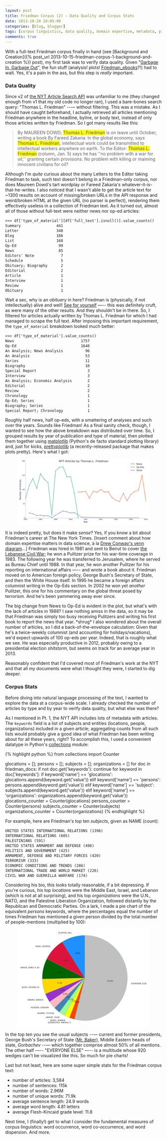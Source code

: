 ```yaml
---
layout: post
title: Friedman Corpus (2) — Data Quality and Corpus Stats
date: 2013-10-20 20:05:00
categories: [blog, blogger]
tags: [corpus linguistics, data quality, domain expertise, metadata, pie chart, Thomas Friedman]
comments: true
---
```


With a full-text Friedman corpus finally in hand (see [Background and Creation]({% post_url 2013-10-15-friedman-corpus-1-background-and-creation %}) post), my first task was to verify data quality. Given "[Garbage In, Garbage Out](http://en.wikipedia.org/wiki/Garbage_in,_garbage_out)", the fun stuff (analysis! plots! [Friedman_ebooks](https://twitter.com/Horse_ebooks)?!) had to wait. Yes, it's a pain in the ass, but this step is _really_ important.

### Data Quality

Since v2 of [the NYT Article Search API](http://developer.nytimes.com/docs/read/article_search_api_v2) was unfamiliar to me (they changed enough from v1 that my old code no longer ran), I used a bare-bones search query: "Thomas L. Friedman" --— without filtering. This was a mistake. As I should have caught beforehand, I actually retrieved all articles mentioning Friedman anywhere in the headline, byline, or body text, instead of only those articles _written_ by Friedman. So I got many results like this:

> By MAUREEN DOWD; <span style="background-color: #FFFF00">Thomas L. Friedman</span> is on leave until October, writing a book
> By Fareed Zakaria: In the global economy, says <span style="background-color: #FFFF00">Thomas L. Friedman</span>, intellectual work could be transmitted to intellectual workers anywhere on earth. 
> To the Editor:    <span style="background-color: #FFFF00">Thomas L. Friedman</span> (column, Jan. 5) says he has ''no problem with a war for oil,'' granting certain provisions.    No problem with killing or maiming innocent civilians for oil?

Although I'm _quite_ curious about the many Letters to the Editor taking Friedman to task, such text doesn't belong in a Friedman-only corpus, nor does Maureen Dowd's tart wordplay or Fareed Zakaria's whatever-it-is-that-he-writes. I also noticed that I wasn't able to get the article text for ~1300 results on account of missing/broken URLs in the API response and weird/broken HTML at the given URL (no parser is perfect), rendering them effectively useless in a collection of Friedman text. As it turned out, almost all of those without full-text were neither news nor op-ed articles:

```
>>> df['type_of_material'][df['full_text'].isnull()].value_counts()
Summary                441
Letter                 348
Blog                   186
List                   168
Op-Ed                   99
News                    85
Editors' Note            7
Schedule                 5
Obituary; Biography      2
Editorial                2
Article                  1
Interview                1
Review                   1
Obituary                 1
```

Wait a sec, why is an _obituary_ in here? Friedman is (physically, if not intellectually) alive and well! [See for yourself](http://query.nytimes.com/mem/archive/pdf?res=980DE4DB1538EE3ABC4952DFB3668383629EDE) —-- this was definitely cruft, as were many of the other results. And they shouldn't be in there. So, I filtered for articles actually written by Thomas L. Friedman for which I had managed to scrape the full text. After imposing this important requirement, the `type_of_material` breakdown looked much better:

```
>>> df['type_of_material'].value_counts()
News                              1757
Op-Ed                             1640
An Analysis; News Analysis          96
An Analysis                         53
Series                              11
Biography                           10
Special Report                       3
Interview                            3
An Analysis; Economic Analysis       2
Editorial                            2
Review                               2
Chronology                           1
Op-Ed; Series                        1
Biography; Series                    1
Special Report; Chronology           1
```

Roughly half news, half op-eds, with a smattering of analyses and such over the years. Sounds like Friedman! As a final sanity check, though, I wanted to see how the above breakdown was distributed over time. So, I grouped results by year of publication and type of material, then plotted them together using [matplotlib](http://matplotlib.org/) (Python's de facto standard plotting library) and, just for kicks, [prettyplotlib](http://olgabot.github.io/prettyplotlib/) (a recently-released package that makes plots pretty). Here's what I got:

<figure>
  <img class="fullw" src="/assets/images/2013-10-20-article-counts-by-type-over-time.png" alt="2013-10-20-article-counts-by-type-over-time.png">
</figure>

It is indeed pretty, but does it make _sense_? Yes, if you know a bit about Friedman's career at The New York Times. [Insert comment about how domain expertise matters in data science, à la [Drew Conway's venn diagram](http://drewconway.com/zia/2013/3/26/the-data-science-venn-diagram)...] Friedman was hired in 1981 and sent to Beirut to cover [the Lebanese Civil War](http://en.wikipedia.org/wiki/Lebanese_Civil_War); he won a Pulitzer prize for his war-time coverage in 1983. The following year he was transferred to Jerusalem, where he served as Bureau Chief until 1988. In that year, he won another Pulitzer for his reporting on international affairs —-- and wrote a book about it. Friedman moved on to American foreign policy, George Bush's Secretary of State, and then the White House itself. In 1995 he became a foreign affairs columnist writing in the Op-Eds section. In 2002 he won yet _another_ Pulitzer, this one for his commentary on the global threat posed by terrorism. And he's been yammering away ever since.

The big change from News to Op-Ed is evident in the plot, but what's with the lack of articles in 1988? I saw nothing amiss in the data, so it may be that Friedman was simply too busy receiving Pulitzers and writing his first book to report the news that year. \*shrug\* I also wondered about the overall number of articles, so I did a back-of-the-envelope calculation: Given that he's a twice-weekly columnist (and accounting for holidays/vacations), we'd expect upwards of 100 op-eds per year. Indeed, that is roughly what we see. He was especially productive in 2012, probably owing to a presidential election _shitstorm_, but seems on track for an average year in 2013.

Reasonably confident that I'd covered most of Friedman's work at the NYT and that all my documents were what I thought they were, I started to dig deeper.

### Corpus Stats

Before diving into natural language processing of the text, I wanted to explore the data at a corpus-wide scale. I already checked the number of articles by type and by year to verify data quality, but what else was there?

As I mentioned in Pt. 1, the NYT API includes lots of metadata with articles. The `keywords` field is a list of subjects and entities (locations, people, organizations) included in a given article; aggregating counts from all such lists would probably give a good idea of what Friedman has been writing about for all these years, right? To accomplish this, I used a convenient datatype in Python's [collections](http://docs.python.org/2/library/collections.html) module:

{% highlight python %}
from collections import Counter
 
glocations = []; persons = []; subjects = []; organizations = []
for doc in friedman_docs:
    if not doc.get('keywords'):
        continue
    for keyword in doc['keywords']:
        if keyword['name'] == 'glocations':
            glocations.append(keyword.get('value'))
        elif keyword['name'] == 'persons':
            persons.append(keyword.get('value'))
        elif keyword['name'] == 'subject':
            subjects.append(keyword.get('value'))
        elif keyword['name'] == 'organizations':
            organizations.append(keyword.get('value'))
glocations_counter = Counter(glocations)
persons_counter = Counter(persons)
subjects_counter = Counter(subjects)
organizations_counter = Counter(organizations)
{% endhighlight %}

For example, here are Friedman's top ten _subjects_, given as NAME (count):

```
UNITED STATES INTERNATIONAL RELATIONS (1396)
INTERNATIONAL RELATIONS (605)
PALESTINIANS (591)
UNITED STATES ARMAMENT AND DEFENSE (496)
POLITICS AND GOVERNMENT (425)
ARMAMENT, DEFENSE AND MILITARY FORCES (420)
TERRORISM (333)
ECONOMIC CONDITIONS AND TRENDS (286)
INTERNATIONAL TRADE AND WORLD MARKET (226)
CIVIL WAR AND GUERRILLA WARFARE (174)
```

Considering his bio, this looks totally reasonable, if a bit depressing. If you're curious, his top _locations_ were the Middle East, Israel, and Lebanon (which is not at all surprising), and his top _organizations_ were the U.N., NATO, and the Palestine Liberation Organization, followed distantly by the Republican and Democratic Parties. On a lark, I made a pie chart of the equivalent _persons_ keywords, where the percentages equal the number of times Friedman has mentioned a given person divided by the total number of people-mentions (multiplied by 100):

<figure>
  <img class="tqw" src="/assets/images/2013-10-20-person-counts-pie-chart.png" alt="2013-10-20-person-counts-pie-chart.png">
</figure>

In the top ten you see the usual subjects --— current and former presidents, George Bush's Secretary of State ([Mr. Baker](http://en.wikipedia.org/wiki/James_Baker)), Middle Eastern heads of state, _Gorbachev_ --— which together comprise almost 50% of all mentions. The other half —-- "EVERYONE ELSE" —-- is a multitude whose 920 wedges can't be visualized like this. So much for pie charts!

Last but not least, here are some super simple stats for the Friedman corpus text:

- number of articles: 3,584
- number of sentences: 115k
- number of words: 2.96M
- number of unique words: 71.9k
- average sentence length: 24.9 words
- average word length: 4.81 letters
- average Flesh-Kincaid grade level: 11.8

Next time, I (finally!) get to what I consider the fundamental measures of corpus linguistics: word occurrence, word co-occurrence, and word dispersion. And more.
